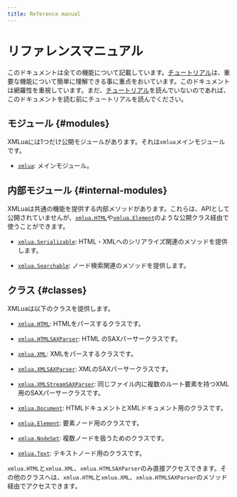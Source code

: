 ```yaml
---
title: Reference manual
---
```


# リファレンスマニュアル

このドキュメントは全ての機能について記載しています。[チュートリアル][tutorial]は、重要な機能について簡単に理解できる事に重点をおいています。このドキュメントは網羅性を重視しています。まだ、[チュートリアル][tutorial]を読んでいないのであれば、このドキュメントを読む前にチュートリアルを読んでください。

## モジュール {#modules}

XMLuaには1つだけ公開モジュールがあります。それは`xmlua`メインモジュールです。

  * [`xmlua`][xmlua]: メインモジュール。

## 内部モジュール {#internal-modules}

XMLuaは共通の機能を提供する内部メソッドがあります。これらは、APIとして公開されていませんが、[`xmlua.HTML`][html]や[`xmlua.Element`][element]のような公開クラス経由で使うことができます。

  * [`xmlua.Serializable`][serializable]: HTML・XMLへのシリアライズ関連のメソッドを提供します。

  * [`xmlua.Searchable`][searchable]: ノード検索関連のメソッドを提供します。

## クラス {#classes}

XMLuaは以下のクラスを提供します。

  * [`xmlua.HTML`][html]: HTMLをパースするクラスです。

  * [`xmlua.HTMLSAXParser`][html-sax-parser]: HTML のSAXパーサークラスです。

  * [`xmlua.XML`][xml]: XMLをパースするクラスです。

  * [`xmlua.XMLSAXParser`][xml-sax-parser]: XMLのSAXパーサークラスです。

  * [`xmlua.XMLStreamSAXParser`][xml-stream-sax-parser]: 同じファイル内に複数のルート要素を持つXML用のSAXパーサークラスです。

  * [`xmlua.Document`][document]: HTMLドキュメントとXMLドキュメント用のクラスです。

  * [`xmlua.Element`][element]: 要素ノード用のクラスです。

  * [`xmlua.NodeSet`][node-set]: 複数ノードを扱うためのクラスです。

  * [`xmlua.Text`][text]: テキストノード用のクラスです。

`xmlua.HTML`と`xmlua.XML`、`xmlua.HTMLSAXParser`のみ直接アクセスできます。その他のクラスへは、`xmlua.HTML`と`xmlua.XML`、`xmlua.HTMLSAXParser`のメソッド経由でアクセスできます。

[tutorial]:../tutorial/

[xmlua]:xmlua.html

[document]:document.html

[serializable]:serializable.html

[searchable]:searchable.html

[html]:html.html

[html-sax-parser]:html-sax-parser.html

[xml]:xml.html

[xml-sax-parser]:xml-sax-parser.html

[xml-stream-sax-parser]:xml-stream-sax-parser.html

[element]:element.html

[node-set]:node-set.html

[text]:text.html
